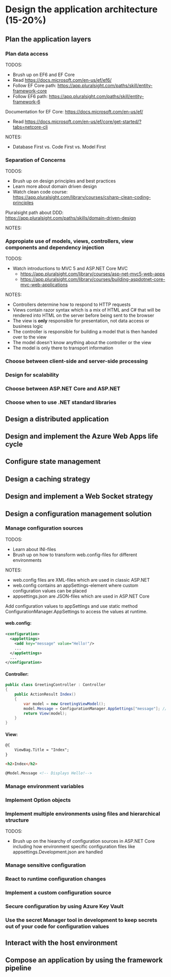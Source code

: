 <head>
    <title>Notes for 70-486</title>
</head>

# Design the application architecture (15-20%)

## Plan the application layers

### Plan data access
TODOS:
* Brush up on EF6 and EF Core
* Read <https://docs.microsoft.com/en-us/ef/ef6/>
* Follow EF Core path: <https://app.pluralsight.com/paths/skill/entity-framework-core>
* Follow EF6 path: <https://app.pluralsight.com/paths/skill/entity-framework-6>

Documentation for EF Core: <https://docs.microsoft.com/en-us/ef/>

* Read <https://docs.microsoft.com/en-us/ef/core/get-started/?tabs=netcore-cli>

NOTES:
* Database First vs. Code First vs. Model First

### Separation of Concerns

TODOS:
* Brush up on design principles and best practices
* Learn more about domain driven design
* Watch clean code course: <https://app.pluralsight.com/library/courses/csharp-clean-coding-principles>

Pluralsight path about DDD: <https://app.pluralsight.com/paths/skills/domain-driven-design>

NOTES:

### Appropiate use of models, views, controllers, view components and dependency injection

TODOS:
* Watch introductions to MVC 5 and ASP.NET Core MVC
  * <https://app.pluralsight.com/library/courses/asp-net-mvc5-web-apps>
  * <https://app.pluralsight.com/library/courses/building-aspdotnet-core-mvc-web-applications>

NOTES:
* Controllers determine how to respond to HTTP requests
* Views contain razor syntax which is a mix of HTML and C# that will be rendered into HTML on the server before being sent to the browser
* The view is **only** responsible for presentation, not data access or business logic
* The controller is responsible for building a model that is then handed over to the view
* The model doesn't know anything about the controller or the view
* The model is only there to transport information

### Choose between client-side and server-side processing

### Design for scalability

### Choose between ASP.NET Core and ASP.NET

### Choose when to use .NET standard libraries

## Design a distributed application

## Design and implement the Azure Web Apps life cycle

## Configure state management

## Design a caching strategy

## Design and implement a Web Socket strategy

## Design a configuration management solution

### Manage configuration sources

TODOS:
* Learn about INI-files
* Brush up on how to transform web.config-files for different environments

NOTES:
* web.config files are XML-files which are used in classic ASP.NET
* web.config contains an appSettings-element where custom configuration values can be placed
* appsettings.json are JSON-files which are used in ASP.NET Core

Add configuration values to appSettings and use static method ConfigurationManager.AppSettings to access the values at runtime.

#### web.config:
```xml
<configuration>
  <appSettings>
    <add key="message" value="Hello!"/>
    ...
  </appSettings>
  ...
</configuration>
```
#### Controller:
```c#
public class GreetingController : Controller
{
    public ActionResult Index()
    {
        var model = new GreetingViewModel();
        model.Message = ConfigurationManager.AppSettings["message"]; // Hello!
        return View(model);
    }
}
```

#### View:
```html
@{
    ViewBag.Title = "Index";
}

<h2>Index</h2>

@Model.Message <!-- Displays Hello!-->
```
### Manage environment variables

### Implement Option objects

### Implement multiple environments using files and hierarchical structure

TODOS:
* Brush up on the hiearchy of configuration sources in ASP.NET Core including how environment specific configuration files like appsettings.Development.json are handled

### Manage sensitive configuration

### React to runtime configuration changes

### Implement a custom configuration source

### Secure configuration by using Azure Key Vault

### Use the secret Manager tool in development to keep secrets out of your code for configuration values

## Interact with the host environment

## Compose an application by using the framework pipeline